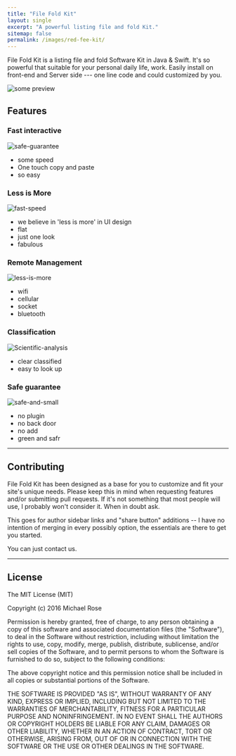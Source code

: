```yaml
---
title: "File Fold Kit"
layout: single
excerpt: "A powerful listing file and fold Kit."
sitemap: false
permalink: /images/red-fee-kit/
---
```


File Fold Kit is a listing file and fold Software Kit in Java & Swift. It's so powerful that suitable for your personal daily life, work. Easily install on front-end and Server side --- one line code and could customized by you.

![some preview][1]

[1]: https://ooo.0o0.ooo/2016/07/22/5791ff22af2ca.png



## Features

### Fast interactive

![safe-guarantee](https://ooo.0o0.ooo/2016/07/22/5791feaeb3fc2.jpg)

- some speed
- One touch copy and paste
- so easy

### Less is More

![fast-speed](https://ooo.0o0.ooo/2016/07/22/5791feaeb660f.jpg)

- we believe in 'less is more' in UI design
- flat
- just one look
- fabulous



### Remote Management

![less-is-more](https://ooo.0o0.ooo/2016/07/22/5791feaeb7076.jpg)

- wifi
- cellular
- socket
- bluetooth

### Classification

![Scientific-analysis](https://ooo.0o0.ooo/2016/07/22/5791feaeba228.jpg)

- clear classified
- easy to look up


### Safe guarantee

![safe-and-small](https://ooo.0o0.ooo/2016/07/22/5791feaec2965.jpg)

- no plugin
- no back door
- no add
- green and safr


---

## Contributing

File Fold Kit has been designed as a base for you to customize and fit your site's unique needs. Please keep this in mind when requesting features and/or submitting pull requests. If it's not something that most people will use, I probably won't consider it. When in doubt ask. 

This goes for author sidebar links and "share button" additions -- I have no intention of merging in every possibly option, the essentials are there to get you started.

You can just contact us.

---

## License

The MIT License (MIT)

Copyright (c) 2016 Michael Rose

Permission is hereby granted, free of charge, to any person obtaining a copy
of this software and associated documentation files (the "Software"), to deal
in the Software without restriction, including without limitation the rights
to use, copy, modify, merge, publish, distribute, sublicense, and/or sell
copies of the Software, and to permit persons to whom the Software is
furnished to do so, subject to the following conditions:

The above copyright notice and this permission notice shall be included in all
copies or substantial portions of the Software.

THE SOFTWARE IS PROVIDED "AS IS", WITHOUT WARRANTY OF ANY KIND, EXPRESS OR
IMPLIED, INCLUDING BUT NOT LIMITED TO THE WARRANTIES OF MERCHANTABILITY,
FITNESS FOR A PARTICULAR PURPOSE AND NONINFRINGEMENT. IN NO EVENT SHALL THE
AUTHORS OR COPYRIGHT HOLDERS BE LIABLE FOR ANY CLAIM, DAMAGES OR OTHER
LIABILITY, WHETHER IN AN ACTION OF CONTRACT, TORT OR OTHERWISE, ARISING FROM,
OUT OF OR IN CONNECTION WITH THE SOFTWARE OR THE USE OR OTHER DEALINGS IN THE
SOFTWARE.
